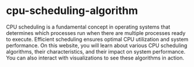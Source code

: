 # cpu-scheduling-algorithm
 CPU scheduling is a fundamental concept in operating systems that determines which processes run when there are multiple processes ready to execute. Efficient scheduling ensures optimal CPU utilization and system performance. On this website, you will learn about various CPU scheduling algorithms, their characteristics, and their impact on system performance. You can also interact with visualizations to see these algorithms in action.
